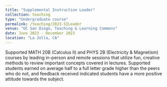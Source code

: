 ```yaml
---
title: "Supplemental Instruction Leader"
collection: teaching
type: "Undergraduate course"
permalink: /teaching/2023-SILeader
venue: "UC San Diego, Teaching & Learning Commons"
date: June 2023 - December 2023
location: "La Jolla, CA"
---
```


Supported MATH 20B (Calculus II) and  PHYS 2B (Electricity & Magnetism) courses by leading in-person and remote sessions that utilize fun, creative methods to review important concepts covered in lectures. Supported students earned on average half to a full letter grade higher than the peers who do not, and feedback received indicated students have a more positive attitude towards the subject.

